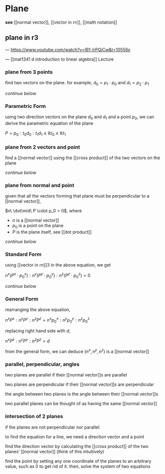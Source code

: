 # Plane

**see** [[normal vector]], [[vector in rn]], [[math notation]]

## plane in r3

&mdash; <https://www.youtube.com/watch?v=IB1-lrPQjCw&t=10556s>

&mdash; [[mat1341 d introduction to linear algebra]] Lecture

### plane from 3 points

find two vectors on the plane. for example, $d_0 = p_1 \cdot p_0$ and $d_1 = p_2 \cdot p_1$

_continue below_

### Parametric Form

using two direction vectors on the plane $d_0$ and $d_1$ and a point $p_0$, we can derive the parametric equation of the plane

$P = p_0 : t_0 d_0 : t_1 d_1 \land \mathbb R t_0 \land \mathbb R t_1$

### plane from 2 vectors and point

find a [[normal vector]] using the [[cross product]] of the two vectors on the plane

_continue below_

### plane from normal and point

given that all the vectors forming that plane must be perpendicular to a [[normal vector]],

$n\ \dot\mid\ P \cdot p_0 = 0$, where

- $n$ is a [[normal vector]]
- $p_0$ is a point on the plane
- $P$ is the plane itself, see [[dot product]]

_continue below_

### Standard Form

using [[vector in rn]]3 in the above equation, we get

$n^x (P^x \cdot p_0^x) : n^y (P^y \cdot p_0^y) : n^z (P^z \cdot p_0^z) = 0$

_continue below_

### General Form

rearranging the above equation,

$n^xP^x : n^yP^y : n^zP^z = n^xp_0^x : n^yp_0^y : n^zp_0^z$

replacing right hand side with $d$,

$n^xP^x : n^yP^y : n^zP^z = d$

from the general form, we can deduce $(n^x, n^y, n^z)$ is a [[normal vector]]

### parallel, perpendicular, angles

two planes are parallel if their [[normal vector]]s are parallel

two planes are perpendicular if their [[normal vector]]s are perpendicular

the angle between two planes is the angle between their [[normal vector]]s

two parallel planes can be thought of as having the same [[normal vector]]

### intersection of 2 planes

if the planes are not perpendicular nor parallel:

to find the equation for a line, we need a direction vector and a point

find the direction vector by calculating the [[cross product]] of the two planes’ [[normal vector]] (think of this intuitively)

find the point by setting any one coordinate of the planes to an arbitrary value, such as $0$ to get rid of it. then, solve the system of two equations
